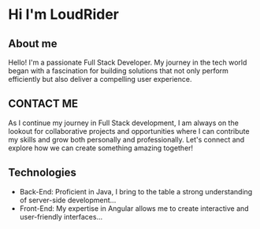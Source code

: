 # Hi I'm LoudRider

## About me

Hello! I'm a passionate Full Stack Developer. My journey in the tech world began with a fascination for building solutions that not only perform efficiently but also deliver a compelling user experience.

## CONTACT ME

As I continue my journey in Full Stack development, I am always on the lookout for collaborative projects and opportunities where I can contribute my skills and grow both personally and professionally. Let's connect and explore how we can create something amazing together!

## Technologies
- Back-End: Proficient in Java, I bring to the table a strong understanding of server-side development...
- Front-End: My expertise in Angular allows me to create interactive and user-friendly interfaces...
